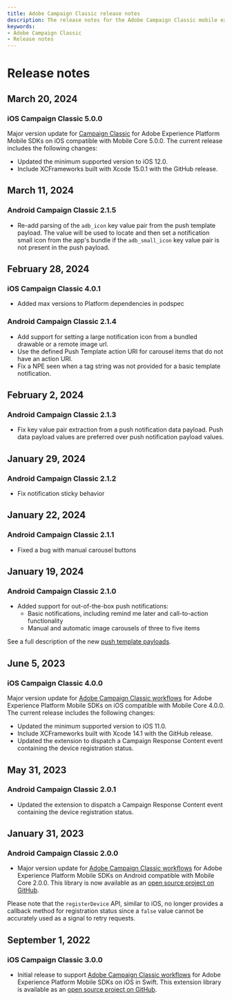 ```yaml
---
title: Adobe Campaign Classic release notes
description: The release notes for the Adobe Campaign Classic mobile extension.
keywords:
- Adobe Campaign Classic
- Release notes
---
```


# Release notes

## March 20, 2024

### iOS Campaign Classic 5.0.0

Major version update for [Campaign Classic](https://developer.adobe.com/client-sdks/solution/adobe-campaign-classic/) for Adobe Experience Platform Mobile SDKs on iOS compatible with Mobile Core 5.0.0. The current release includes the following changes:
- Updated the minimum supported version to iOS 12.0.
- Include XCFrameworks built with Xcode 15.0.1 with the GitHub release.

## March 11, 2024

### Android Campaign Classic 2.1.5

* Re-add parsing of the `adb_icon` key value pair from the push template payload. The value will be used to locate and then set a notification small icon from the app's bundle if the `adb_small_icon` key value pair is not present in the push payload.

## February 28, 2024

### iOS Campaign Classic 4.0.1

* Added max versions to Platform dependencies in podspec

### Android Campaign Classic 2.1.4

* Add support for setting a large notification icon from a bundled drawable or a remote image url.
* Use the defined Push Template action URI for carousel items that do not have an action URI.
* Fix a NPE seen when a tag string was not provided for a basic template notification.

## February 2, 2024

### Android Campaign Classic 2.1.3

* Fix key value pair extraction from a push notification data payload. Push data payload values are preferred over push notification payload values.

## January 29, 2024

### Android Campaign Classic 2.1.2

* Fix notification sticky behavior

## January 22, 2024

### Android Campaign Classic 2.1.1

* Fixed a bug with manual carousel buttons

## January 19, 2024

### Android Campaign Classic 2.1.0

* Added support for out-of-the-box push notifications:
  * Basic notifications, including remind me later and call-to-action functionality
  * Manual and automatic image carousels of three to five items

See a full description of the new [push template payloads](./push-templates).

## June 5, 2023

### iOS Campaign Classic 4.0.0

Major version update for [Adobe Campaign Classic workflows](./index.md) for Adobe Experience Platform Mobile SDKs on iOS compatible with Mobile Core 4.0.0. The current release includes the following changes:

* Updated the minimum supported version to iOS 11.0.
* Include XCFrameworks built with Xcode 14.1 with the GitHub release.
* Updated the extension to dispatch a Campaign Response Content event containing the device registration status.

## May 31, 2023

### Android Campaign Classic 2.0.1

* Updated the extension to dispatch a Campaign Response Content event containing the device registration status.

## January 31, 2023

### Android Campaign Classic 2.0.0

* Major version update for [Adobe Campaign Classic workflows](./index.md) for Adobe Experience Platform Mobile SDKs on Android compatible with Mobile Core 2.0.0. This library is now available as an [open source project on GitHub](https://github.com/adobe/aepsdk-campaignclassic-android).

Please note that the `registerDevice` API, similar to iOS, no longer provides a callback method for registration status since a `false` value cannot be accurately used as a signal to retry requests.

## September 1, 2022

### iOS Campaign Classic 3.0.0

* Initial release to support [Adobe Campaign Classic workflows](./index.md) for Adobe Experience Platform Mobile SDKs on iOS in Swift. This extension library is available as an [open source project on GitHub](https://github.com/adobe/aepsdk-campaignclassic-ios/).
